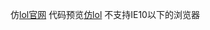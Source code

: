 仿[lol官网](lol.qq.com)
代码预览[仿lol](https://shenfeng1945.github.io/demojs/lol-page/index.html)
不支持IE10以下的浏览器
